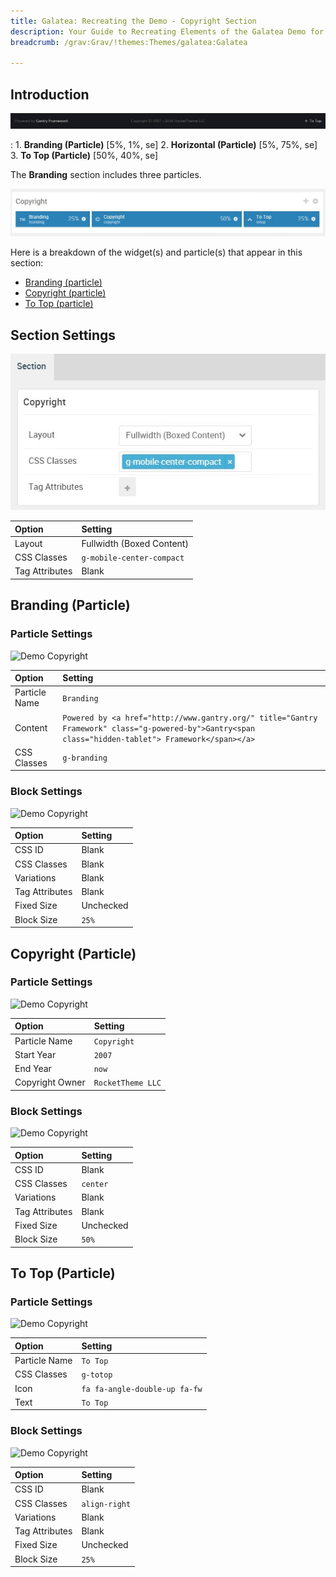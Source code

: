 ```yaml
---
title: Galatea: Recreating the Demo - Copyright Section
description: Your Guide to Recreating Elements of the Galatea Demo for Grav
breadcrumb: /grav:Grav/!themes:Themes/galatea:Galatea

---
```


## Introduction

![](assets/demo_10.jpeg)

:	1. **Branding (Particle)** [5%, 1%, se]
	2. **Horizontal (Particle)** [5%, 75%, se]
	3. **To Top (Particle)** [50%, 40%, se]

The **Branding** section includes three particles.

![](assets/home_copyright.jpeg)

Here is a breakdown of the widget(s) and particle(s) that appear in this section:

* [Branding (particle)](#branding-(particle))
* [Copyright (particle)](#copyright-(particle))
* [To Top (particle)](#to-top-(particle))

## Section Settings

![](assets/demo_copyright_settings.jpeg)

| Option           | Setting                   |
| :--------------- | :----------               |
| Layout           | Fullwidth (Boxed Content) |
| CSS Classes      | `g-mobile-center-compact` |
| Tag Attributes   | Blank                     |

## Branding (Particle)

### Particle Settings

![Demo Copyright](demo_copyright_1.jpeg)

| Option        | Setting                                                                                                                                             |
| :-----        | :-----                                                                                                                                              |
| Particle Name | `Branding`                                                                                                                                          |
| Content       | `Powered by <a href="http://www.gantry.org/" title="Gantry Framework" class="g-powered-by">Gantry<span class="hidden-tablet"> Framework</span></a>` |
| CSS Classes   | `g-branding`                                                                                                                                        |

### Block Settings

![Demo Copyright](demo_copyright_2.jpeg)

| Option         | Setting   |
| :-----         | :-----    |
| CSS ID         | Blank     |
| CSS Classes    | Blank     |
| Variations     | Blank     |
| Tag Attributes | Blank     |
| Fixed Size     | Unchecked |
| Block Size     | `25%`     |

## Copyright (Particle)

### Particle Settings

![Demo Copyright](demo_copyright_3.jpeg)

| Option          | Setting           |
| :-----          | :-----            |
| Particle Name   | `Copyright`       |
| Start Year      | `2007`            |
| End Year        | `now`             |
| Copyright Owner | `RocketTheme LLC` |

### Block Settings

![Demo Copyright](demo_copyright_4.jpeg)

| Option         | Setting   |
| :-----         | :-----    |
| CSS ID         | Blank     |
| CSS Classes    | `center`  |
| Variations     | Blank     |
| Tag Attributes | Blank     |
| Fixed Size     | Unchecked |
| Block Size     | `50%`     |

## To Top (Particle)

### Particle Settings

![Demo Copyright](demo_copyright_5.jpeg)

| Option        | Setting                       |
| :-----        | :-----                        |
| Particle Name | `To Top`                      |
| CSS Classes   | `g-totop`                     |
| Icon          | `fa fa-angle-double-up fa-fw` |
| Text          | `To Top`                      |

### Block Settings

![Demo Copyright](demo_copyright_6.jpeg)

| Option         | Setting       |
| :-----         | :-----        |
| CSS ID         | Blank         |
| CSS Classes    | `align-right` |
| Variations     | Blank         |
| Tag Attributes | Blank         |
| Fixed Size     | Unchecked     |
| Block Size     | `25%`         |

